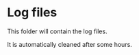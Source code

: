 # Log files

This folder will contain the log files.

It is automatically cleaned after some hours.
